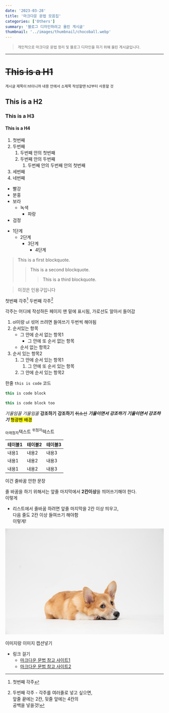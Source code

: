```yaml
---
date: '2023-03-28'
title: '마크다운 문법 모음집'
categories: ['Others']
summary: '블로그 디자인하려고 올린 게시글'
thumbnail: '../images/thumbnail/chocoball.webp'
---
```


> <small>개인적으로 마크다운 문법 정리 및 블로그 디자인을 하기 위해 올린 게시글입니다.</small>

---

# ~~This is a H1~~

<small>게시글 제목이 h1이니까 내용 안에서 소제목 작성할땐 h2부터 사용할 것</small>

## This is a H2
### This is a H3
#### This is a H4

1. 첫번째
2. 두번째
   1. 두번째 안의 첫번째
   2. 두번째 안의 두번째
      1. 두번째 안의 두번째 안의 첫번째
2. 세번째
3. 네번째

- 빨강
- 분홍
- 보라
  - 녹색
    - 파랑
- 검정

* 1단계
  - 2단계
    + 3단계
      + 4단계

> This is a first blockquote.
>   > This is a second blockquote.
>   >   > This is a third blockquote.

> 이것은 인용구입니다

첫번째 각주[^1]
두번째 각주[^2]

각주는 어디에 작성하든 페이지 맨 밑에 표시됨, 가로선도 알아서 들어감
[^1]: 첫번째 각주
[^2]: 두번째 각주 - 각주를 여러줄로 넣고 싶으면,  
    앞줄 끝에는 2칸, 뒷줄 앞에는 4칸의  
    공백을 넣을것!

1. ol이랑 ul 섞어 쓰려면 들여쓰기 두번씩 해야됨
2. 순서있는 항목
    - 그 안에 순서 없는 항목1
        - 그 안에 또 순서 없는 항목
    - 순서 없는 항목2
3. 순서 있는 항목2
    1. 그 안에 순서 있는 항목1
        1. 그 안에 또 순서 있는 항목
    2. 그 안에 순서 있는 항목2

한줄 `this is code` 코드

```javascript
this is code block
```

<div class="code-header">
   <span class="red btn"></span>
   <span class="yellow btn"></span>
   <span class="green btn"></span>
</div>

```javascript
this is code block too
```

*기울임꼴*
_기울임꼴_
**강조하기**
__강조하기__
~~취소선~~
***기울이면서 강조하기***
___기울이면서 강조하기___
<mark>형광펜 배경</mark>

<sub>아래첨자</sub>텍스트
<sup>위첨자</sup>텍스트

|테이블1|테이블2|테이블3|
|---|---|---|
|내용1|내용2|내용3|
|내용1|내용2|내용3|
|내용1|내용2|내용3|

이건 줄바꿈 안한 문장

줄 바꿈을 하기 위해서는 앞줄 마지막에서 **2칸이상**을 띄어쓰기해야 한다.  
이렇게

- 리스트에서 줄바꿈 하려면 앞줄 마지막을 2칸 이상 띄우고,  
  다음 줄도 2칸 이상 들여쓰기 해야함  
  이렇게!

<!-- 표시되지 않을 주석 -->

![](../images/content/2023-03-29-14-49-13.webp)

<div class="source">이미지랑 이미지 캡션넣기</div>

- 링크 걸기
  - [마크다운 문법 참고 사이트1](https://gist.github.com/ihoneymon/652be052a0727ad59601)
  - [마크다운 문법 참고 사이트2](https://docs.github.com/en/get-started/writing-on-github/getting-started-with-writing-and-formatting-on-github/basic-writing-and-formatting-syntax)